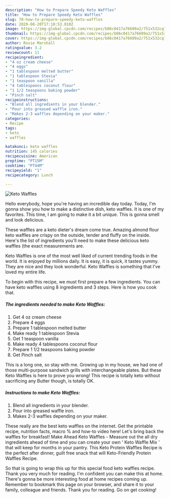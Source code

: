 ```yaml
---
description: "How to Prepare Speedy Keto Waffles"
title: "How to Prepare Speedy Keto Waffles"
slug: 70-how-to-prepare-speedy-keto-waffles
date: 2020-08-20T17:10:53.010Z
image: https://img-global.cpcdn.com/recipes/b86c0417a76609a2/751x532cq70/keto-waffles-recipe-main-photo.jpg
thumbnail: https://img-global.cpcdn.com/recipes/b86c0417a76609a2/751x532cq70/keto-waffles-recipe-main-photo.jpg
cover: https://img-global.cpcdn.com/recipes/b86c0417a76609a2/751x532cq70/keto-waffles-recipe-main-photo.jpg
author: Rosie Marshall
ratingvalue: 3.2
reviewcount: 11
recipeingredient:
- "4 oz cream cheese"
- "4 eggs"
- "1 tablespoon melted butter"
- "1 tablespoon Stevia"
- "1 teaspoon vanilla"
- "4 tablespoons coconut flour"
- "1 1/2 teaspoons baking powder"
- "Pinch salt"
recipeinstructions:
- "Blend all ingredients in your blender."
- "Pour into greased waffle iron."
- "Makes 2-3 waffles depending on your maker."
categories:
- Recipe
tags:
- keto
- waffles

katakunci: keto waffles 
nutrition: 145 calories
recipecuisine: American
preptime: "PT15M"
cooktime: "PT44M"
recipeyield: "1"
recipecategory: Lunch

---
```



![Keto Waffles](https://img-global.cpcdn.com/recipes/b86c0417a76609a2/751x532cq70/keto-waffles-recipe-main-photo.jpg)

Hello everybody, hope you're having an incredible day today. Today, I'm gonna show you how to make a distinctive dish, keto waffles. It is one of my favorites. This time, I am going to make it a bit unique. This is gonna smell and look delicious.

These waffles are a keto dieter&#39;s dream come true. Amazing almond flour keto waffles are crispy on the outside, tender and fluffy on the inside. Here&#39;s the list of ingredients you&#39;ll need to make these delicious keto waffles (the exact measurements are.

Keto Waffles is one of the most well liked of current trending foods in the world. It is enjoyed by millions daily. It is easy, it is quick, it tastes yummy. They are nice and they look wonderful. Keto Waffles is something that I've loved my entire life.


To begin with this recipe, we must first prepare a few ingredients. You can have keto waffles using 8 ingredients and 3 steps. Here is how you cook that.

<!--inarticleads1-->

##### The ingredients needed to make Keto Waffles:

1. Get 4 oz cream cheese
1. Prepare 4 eggs
1. Prepare 1 tablespoon melted butter
1. Make ready 1 tablespoon Stevia
1. Get 1 teaspoon vanilla
1. Make ready 4 tablespoons coconut flour
1. Prepare 1 1/2 teaspoons baking powder
1. Get Pinch salt


This is a long one, so stay with me. Growing up in my house, we had one of those multi-purpose sandwich grills with interchangeable plates. But these Keto Waffles is here to prove you wrong! This recipe is totally keto without sacrificing any Butter though, is totally OK. 

<!--inarticleads2-->

##### Instructions to make Keto Waffles:

1. Blend all ingredients in your blender.
1. Pour into greased waffle iron.
1. Makes 2-3 waffles depending on your maker.


These really are the best keto waffles on the internet. Get the printable recipe, nutrition facts, macro % and how-to video here! Let&#39;s bring back the waffles for breakfast! Make Ahead Keto Waffles - Measure out the all dry ingredients ahead of time and you can create your own &#39; Keto Waffle Mix &#39; that will keep for months in your pantry. This Keto Protein Waffles Recipe is the perfect after dinner, guilt free snack that will Keto-Friendly Protein Waffles Recipe. 

So that is going to wrap this up for this special food keto waffles recipe. Thank you very much for reading. I'm confident you can make this at home. There's gonna be more interesting food at home recipes coming up. Remember to bookmark this page on your browser, and share it to your family, colleague and friends. Thank you for reading. Go on get cooking!
